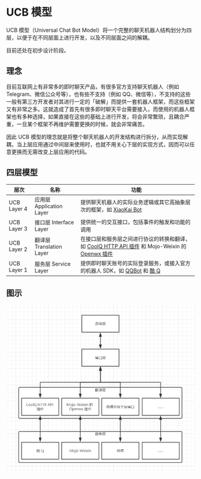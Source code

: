 # UCB 模型

UCB 模型（Universal Chat Bot Model）将一个完整的聊天机器人结构划分为四层，以便于在不同层面上进行开发，以及不同层面之间的解耦。

目前还处在初步设计阶段。

## 理念

目前互联网上有非常多的即时聊天产品，有很多官方支持聊天机器人（例如 Telegram、微信公众号等），也有些不支持（例如 QQ、微信等），不支持的这些一般有第三方开发者对其进行一定的「破解」而提供一套机器人框架，而这些框架又有非常之多。这就造成了首先有很多即时聊天平台需要接入，而使用的机器人框架也有多种选择，如果直接在这些的基础上进行开发，将会非常繁琐，且耦合严重，一旦某个框架不再维护需要更换的时候，就会非常痛苦。

因此 UCB 模型的理念就是将整个聊天机器人的开发结构进行拆分，从而实现解耦，当上层应用通过中间层来使用时，也就不用关心下层的实现方式，因而可以任意更换而无需改变上层应用的代码。

## 四层模型

| 层次 | 名称 | 功能 |
| --- | ---- | --- |
| UCB Layer 4 | 应用层 Application Layer | 提供聊天机器人的实际业务逻辑或其它高抽象层次的框架，如 [XiaoKai Bot](https://github.com/CCZU-DEV/xiaokai-bot) |
| UCB Layer 3 | 接口层 Interface Layer | 提供统一的交互接口，包括事件的触发和功能的调用 |
| UCB Layer 2 | 翻译层 Translation Layer | 在接口层和服务层之间进行协议的转换和翻译，如 [CoolQ HTTP API 插件](https://github.com/richardchien/coolq-http-api) 和 Mojo-Weixin 的 [Openwx 插件](https://metacpan.org/pod/distribution/Mojo-Weixin/lib/Mojo/Weixin.pod#Mojo::Weixin::Plugin::Openwx) |
| UCB Layer 1 | 服务层 Service Layer | 提供即时聊天账号的实际登录服务，或接入官方的机器人 SDK，如 [QQBot](https://github.com/pandolia/qqbot) 和 [酷 Q](https://cqp.cc/) |

## 图示

![Figure 1](assets/figure1.png)
